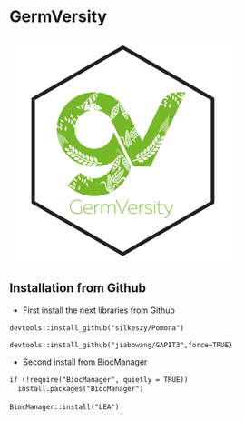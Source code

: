 # GermVersity

<img src = "https://raw.githubusercontent.com/GermVersity/GermVersity/main/inst/app/www/Logo.png" alt = "drawing" align = "center" width = "400" height = "400"/>


## Installation from Github

* First install the next libraries from Github

```
devtools::install_github("silkeszy/Pomona")
```

```
devtools::install_github("jiabowang/GAPIT3",force=TRUE)
```

* Second install from BiocManager

```
if (!require("BiocManager", quietly = TRUE))
  install.packages("BiocManager")

BiocManager::install("LEA")
```
